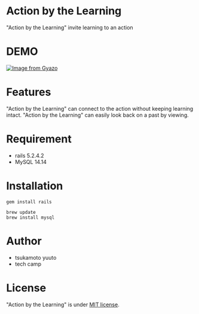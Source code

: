 # Action by the Learning
  "Action by the Learning" invite learning to an action

# DEMO
[![Image from Gyazo](https://i.gyazo.com/80d0e0c3bf4587f0570fc35fa3e5a61c.gif)](https://gyazo.com/80d0e0c3bf4587f0570fc35fa3e5a61c)
# Features
  "Action by the Learning" can connect to the action without keeping learning intact.
  "Action by the Learning" can easily look back on a past by viewing.

# Requirement

* rails  5.2.4.2
* MySQL 14.14

# Installation


  ```
  gem install rails 
  ```

  ``` 
  brew update
  brew install mysql
  ```

# Author

* tsukamoto yuuto
* tech camp

# License
"Action by the Learning" is under [MIT license](https://en.wikipedia.org/wiki/MIT_License).

